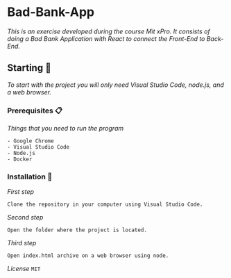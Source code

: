 # Bad-Bank-App

_This is an exercise developed during the course Mit xPro. It consists of doing a Bad Bank Application with React to connect the Front-End to Back-End._

## Starting 🚀

_To start with the project you will only need Visual Studio Code, node.js, and a web browser._

### Prerequisites 📋

_Things that you need to run the program_

```
- Google Chrome
- Visual Studio Code
- Node.js
- Docker
```

### Installation 🔧


_First step_

```
Clone the repository in your computer using Visual Studio Code.
```

_Second step_

```
Open the folder where the project is located.
```

_Third step_

```
Open index.html archive on a web browser using node.
```

_License_
```MIT```
